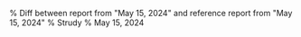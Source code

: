 % Diff between report from "May 15, 2024" and reference report from "May 15, 2024"
% Strudy
% May 15, 2024



